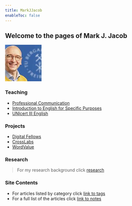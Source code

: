 ```yaml
---
title: MarkJJacob
enableToc: false
---
```

## Welcome to the pages of Mark J. Jacob
![tubaf](/notes/images/GetPersonaPhoto.jpeg)
### Teaching
- [Professional Communication](/notes/Professional_Communication.md)
- [Introduction to English for Specific Purposes](/notes/Scientific_Language.md)
- [UNIcert III English](/notes/Scientific_Communication.md)
### Projects
- [Digital Fellows](/notes/Digital_Fellows.md)
- [CrossLabs](/notes/CrossLabs.md)
- [WordValue](/notes/WordValue.md)
### Research
> For my research background click [research](https://www.researchgate.net/profile/Mark-Jacob-3)
### Site Contents
- For articles listed by category click [link to tags](/tags/)
- For a full list of the articles click [link to notes](/notes/)